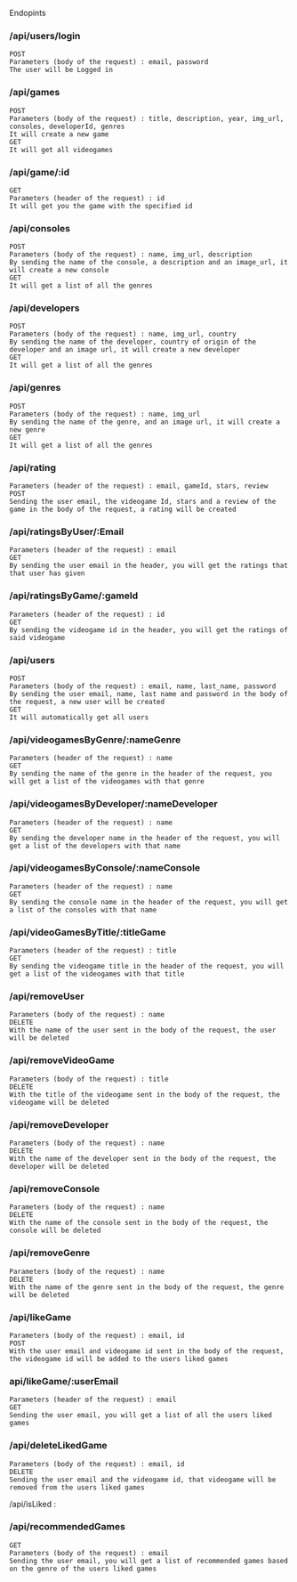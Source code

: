 Endopints

### /api/users/login
    POST
    Parameters (body of the request) : email, password
    The user will be Logged in

### /api/games
    POST
    Parameters (body of the request) : title, description, year, img_url, consoles, developerId, genres
    It will create a new game
    GET
    It will get all videogames

### /api/game/:id
    GET
    Parameters (header of the request) : id
    It will get you the game with the specified id

### /api/consoles
    POST
    Parameters (body of the request) : name, img_url, description
    By sending the name of the console, a description and an image_url, it will create a new console
    GET
    It will get a list of all the genres

### /api/developers
    POST
    Parameters (body of the request) : name, img_url, country
    By sending the name of the developer, country of origin of the developer and an image url, it will create a new developer
    GET
    It will get a list of all the genres

### /api/genres
    POST
    Parameters (body of the request) : name, img_url
    By sending the name of the genre, and an image url, it will create a new genre
    GET
    It will get a list of all the genres

### /api/rating
    Parameters (header of the request) : email, gameId, stars, review
    POST
    Sending the user email, the videogame Id, stars and a review of the game in the body of the request, a rating will be created

### /api/ratingsByUser/:Email
    Parameters (header of the request) : email
    GET
    By sending the user email in the header, you will get the ratings that that user has given

### /api/ratingsByGame/:gameId
    Parameters (header of the request) : id
    GET
    By sending the videogame id in the header, you will get the ratings of said videogame

### /api/users
    POST
    Parameters (body of the request) : email, name, last_name, password
    By sending the user email, name, last name and password in the body of the request, a new user will be created
    GET
    It will automatically get all users

### /api/videogamesByGenre/:nameGenre
    Parameters (header of the request) : name
    GET
    By sending the name of the genre in the header of the request, you will get a list of the videogames with that genre

### /api/videogamesByDeveloper/:nameDeveloper
    Parameters (header of the request) : name
    GET
    By sending the developer name in the header of the request, you will get a list of the developers with that name

### /api/videogamesByConsole/:nameConsole
    Parameters (header of the request) : name
    GET
    By sending the console name in the header of the request, you will get a list of the consoles with that name

### /api/videoGamesByTitle/:titleGame
    Parameters (header of the request) : title
    GET
    By sending the videogame title in the header of the request, you will get a list of the videogames with that title

### /api/removeUser
    Parameters (body of the request) : name
    DELETE
    With the name of the user sent in the body of the request, the user will be deleted

### /api/removeVideoGame
    Parameters (body of the request) : title
    DELETE
    With the title of the videogame sent in the body of the request, the videogame will be deleted

### /api/removeDeveloper
    Parameters (body of the request) : name
    DELETE
    With the name of the developer sent in the body of the request, the developer will be deleted

### /api/removeConsole
    Parameters (body of the request) : name
    DELETE
    With the name of the console sent in the body of the request, the console will be deleted

### /api/removeGenre
    Parameters (body of the request) : name
    DELETE
    With the name of the genre sent in the body of the request, the genre will be deleted

### /api/likeGame
    Parameters (body of the request) : email, id
    POST
    With the user email and videogame id sent in the body of the request, the videogame id will be added to the users liked games

### api/likeGame/:userEmail
    Parameters (header of the request) : email
    GET
    Sending the user email, you will get a list of all the users liked games

### /api/deleteLikedGame
    Parameters (body of the request) : email, id
    DELETE
    Sending the user email and the videogame id, that videogame will be removed from the users liked games 

/api/isLiked : 

### /api/recommendedGames
    GET
    Parameters (body of the request) : email
    Sending the user email, you will get a list of recommended games based on the genre of the users liked games